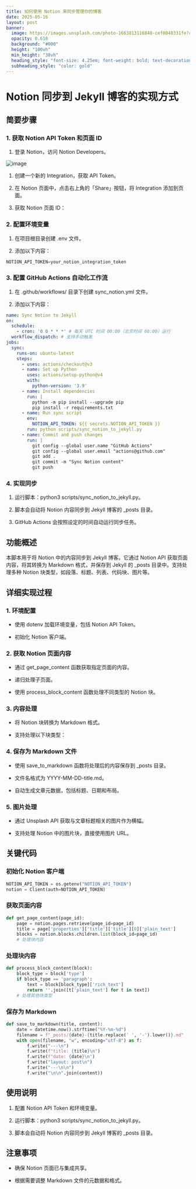 ```yaml
---
title: 如何使用 Notion 来同步管理你的博客
date: 2025-05-16
layout: post
banner:
  image: https://images.unsplash.com/photo-1663813116840-cef0040331fe?crop=entropy&cs=tinysrgb&fit=max&fm=jpg&ixid=M3w2OTIwMzJ8MHwxfHJhbmRvbXx8fHx8fHx8fDE3NDczNzcwODV8&ixlib=rb-4.1.0&q=80&w=1080
  opacity: 0.618
  background: "#000"
  height: "100vh"
  min_height: "38vh"
  heading_style: "font-size: 4.25em; font-weight: bold; text-decoration: underline"
  subheading_style: "color: gold"
---
```


# Notion 同步到 Jekyll 博客的实现方式

## 简要步骤

### 1. 获取 Notion API Token 和页面 ID

1. 登录 Notion，访问 Notion Developers。

![image](https://prod-files-secure.s3.us-west-2.amazonaws.com/a7a0cc5a-89b9-4cda-8686-1fba0ca52f40/d19c1afe-dea5-4312-9333-786b0ba83054/image.png?X-Amz-Algorithm=AWS4-HMAC-SHA256&X-Amz-Content-Sha256=UNSIGNED-PAYLOAD&X-Amz-Credential=ASIAZI2LB466TNRK3ZLS%2F20250516%2Fus-west-2%2Fs3%2Faws4_request&X-Amz-Date=20250516T063125Z&X-Amz-Expires=3600&X-Amz-Security-Token=IQoJb3JpZ2luX2VjEIb%2F%2F%2F%2F%2F%2F%2F%2F%2F%2FwEaCXVzLXdlc3QtMiJGMEQCIFZ9kF4mntIa7DyrTSQBew3tvsmPrytAi%2FkX64q4w4yrAiBJKc1FTprqh0s20kJE%2F01XrZvYJ056asVT%2BsylcP3rASr%2FAwg%2FEAAaDDYzNzQyMzE4MzgwNSIMJ67NLdU5ORElvUnLKtwDrBgjqpRdUW7s4L4oXr0jkNzn1UAp7z15j99THLVpnar0r4V4r8rEBo7H1Vc8fXxTq%2FsZyoNtJB%2Fn85kGfVreO%2BULuINje6ULBC8PCQj2kGyBQ%2BoiP8xiXtq1O5nMxa6ycuj0p1xu2HAeHKave%2BUjMY3JtH1AkHBKEYVExWKJJYNJNpUMN9%2FSgH%2BMisCuMKHvS0LZAFqC8Vt2z3KcCpzHPR%2B148DNuFACaiaYyC4SpeG1Ucb6RgO5ard1sLo%2B4vZwWBsdSBeasTEjVjmdu%2B3491uo6x%2FGaOmOf5L2Tx9%2BadjK%2FGsknfkSXlIqRMO%2FKPBJAEtNwYnZExM%2BfA0R4HFNitdhYah%2F8tXxOyB6kSWT1Uh8pwapxlnskUaxLjRk4ZRYsVjkKCweGJ7pO5hzD%2BJHgl%2BV7R0nsTSk2iE5p8Ig3YFcJ4hftw%2Bl7bUvizSP%2BQRs0byCCj3RUhV8%2FkqDyMPdAt5zLSWIa%2FDK0PzU%2Fxadwvu6y2g%2F4db1ceArv6zLqJhxtKjpxGlkLXFl6ZXzT0F%2FIVSa%2B8SjfwtIc8mbFDbi6rWI7TtjbdHhztL%2BDSJZx9OeL63%2B0poxZohRir5PaKkwvKy6iUljafzG20HjhhlARRbZG52z%2FRT4C%2FMJRPgwkaGbwQY6pgFAV7dDk%2FmkJYskOskfIYKMY8%2FyzJTXfuALDjRm6H1O%2BMtcN19eGGvr9%2FlhZSFdYSk2OCSB3lSYe8BvBuOMbmy9CN7cQ5XoBElMCVRwDs5xemaO%2FXv5cS9%2FkaY8egpFYCuAqkBySaq9cXSVwkDXY6cTYgYpTY0I%2FkToFAOdjWtuRndgNQTdQqjTbLAveFCEkEd5b6EKn2nFxuADIcISvEtlPDHLWIBD&X-Amz-Signature=479da5477ba52608ca6e44fc63232b78c9278a8402781a3f0aacaae8813ffc36&X-Amz-SignedHeaders=host&x-id=GetObject)

1. 创建一个新的 Integration，获取 API Token。

1. 在 Notion 页面中，点击右上角的「Share」按钮，将 Integration 添加到页面。

1. 获取 Notion 页面 ID：


### 2. 配置环境变量

1. 在项目根目录创建 .env 文件。

1. 添加以下内容：

```javascript
NOTION_API_TOKEN=your_notion_integration_token
```

### 3. 配置 GitHub Actions 自动化工作流

1. 在 .github/workflows/ 目录下创建 sync_notion.yml 文件。

1. 添加以下内容：

```yaml
name: Sync Notion to Jekyll
on:
  schedule:
    - cron: '0 0 * * *' # 每天 UTC 时间 00:00（北京时间 08:00）运行
  workflow_dispatch: # 支持手动触发
jobs:
  sync:
    runs-on: ubuntu-latest
    steps:
      - uses: actions/checkout@v3
      - name: Set up Python
        uses: actions/setup-python@v4
        with:
          python-version: '3.9'
      - name: Install dependencies
        run: |
          python -m pip install --upgrade pip
          pip install -r requirements.txt
      - name: Run sync script
        env:
          NOTION_API_TOKEN: ${{ secrets.NOTION_API_TOKEN }}
        run: python scripts/sync_notion_to_jekyll.py
      - name: Commit and push changes
        run: |
          git config --global user.name "GitHub Actions"
          git config --global user.email "actions@github.com"
          git add .
          git commit -m "Sync Notion content"
          git push
```

### 4. 实现同步

1. 运行脚本：python3 scripts/sync_notion_to_jekyll.py。

1. 脚本会自动将 Notion 内容同步到 Jekyll 博客的 _posts 目录。

1. GitHub Actions 会按照设定的时间自动运行同步任务。

## 功能概述

本脚本用于将 Notion 中的内容同步到 Jekyll 博客。它通过 Notion API 获取页面内容，将其转换为 Markdown 格式，并保存到 Jekyll 的 _posts 目录中。支持处理多种 Notion 块类型，如段落、标题、列表、代码块、图片等。

## 详细实现过程

### 1. 环境配置

- 使用 dotenv 加载环境变量，包括 Notion API Token。

- 初始化 Notion 客户端。

### 2. 获取 Notion 页面内容

- 通过 get_page_content 函数获取指定页面的内容。

- 递归处理子页面。

- 使用 process_block_content 函数处理不同类型的 Notion 块。

### 3. 内容处理

- 将 Notion 块转换为 Markdown 格式。

- 支持处理以下块类型：


### 4. 保存为 Markdown 文件

- 使用 save_to_markdown 函数将处理后的内容保存到 _posts 目录。

- 文件名格式为 YYYY-MM-DD-title.md。

- 自动生成文章元数据，包括标题、日期和布局。

### 5. 图片处理

- 通过 Unsplash API 获取与文章标题相关的图片作为横幅。

- 支持处理 Notion 中的图片块，直接使用图片 URL。

## 关键代码

### 初始化 Notion 客户端

```python
NOTION_API_TOKEN = os.getenv("NOTION_API_TOKEN")
notion = Client(auth=NOTION_API_TOKEN)
```

### 获取页面内容

```python
def get_page_content(page_id):
    page = notion.pages.retrieve(page_id=page_id)
    title = page['properties']['title']['title'][0]['plain_text']
    blocks = notion.blocks.children.list(block_id=page_id)
    # 处理块内容
```

### 处理块内容

```python
def process_block_content(block):
    block_type = block['type']
    if block_type == 'paragraph':
        text = block[block_type]['rich_text']
        return ''.join([t['plain_text'] for t in text])
    # 处理其他块类型
```

### 保存为 Markdown

```python
def save_to_markdown(title, content):
    date = datetime.now().strftime("%Y-%m-%d")
    filename = f"_posts/{date}-{title.replace(' ', '-').lower()}.md"
    with open(filename, "w", encoding="utf-8") as f:
        f.write("---\n")
        f.write(f"title: {title}\n")
        f.write(f"date: {date}\n")
        f.write("layout: post\n")
        f.write("---\n\n")
        f.write("\n\n".join(content))
```

## 使用说明

1. 配置 Notion API Token 和环境变量。

1. 运行脚本：python3 scripts/sync_notion_to_jekyll.py。

1. 脚本会自动将 Notion 内容同步到 Jekyll 博客的 _posts 目录。

## 注意事项

- 确保 Notion 页面已与集成共享。

- 根据需要调整 Markdown 文件的元数据和格式。